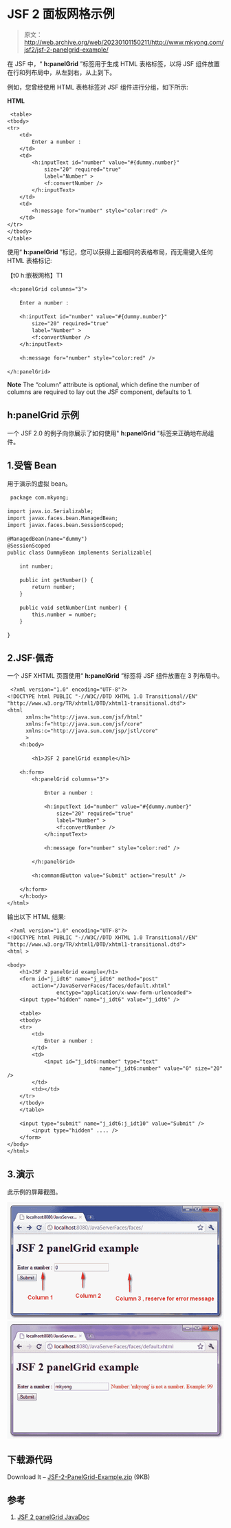 # JSF 2 面板网格示例

> 原文：<http://web.archive.org/web/20230101150211/http://www.mkyong.com/jsf2/jsf-2-panelgrid-example/>

在 JSF 中，“ **h:panelGrid** ”标签用于生成 HTML 表格标签，以将 JSF 组件放置在行和列布局中，从左到右，从上到下。

例如，您曾经使用 HTML 表格标签对 JSF 组件进行分组，如下所示:

**HTML**

```
 <table>
<tbody>
<tr>
	<td>
		Enter a number : 
	</td>		
	<td>
		<h:inputText id="number" value="#{dummy.number}" 
			size="20" required="true"
			label="Number" >
			<f:convertNumber />
		</h:inputText>
	</td>
	<td>
		<h:message for="number" style="color:red" />
	</td>
</tr>
</tbody>
</table> 
```

使用“ **h:panelGrid** ”标记，您可以获得上面相同的表格布局，而无需键入任何 HTML 表格标记:

【t0 h:嵌板网格】T1

```
 <h:panelGrid columns="3">

	Enter a number : 

	<h:inputText id="number" value="#{dummy.number}" 
		size="20" required="true"
		label="Number" >
		<f:convertNumber />
	</h:inputText>

	<h:message for="number" style="color:red" />

</h:panelGrid> 
```

**Note**
The “column” attribute is optional, which define the number of columns are required to lay out the JSF component, defaults to 1.

## h:panelGrid 示例

一个 JSF 2.0 的例子向你展示了如何使用" **h:panelGrid** "标签来正确地布局组件。

## 1.受管 Bean

用于演示的虚拟 bean。

```
 package com.mkyong;

import java.io.Serializable;
import javax.faces.bean.ManagedBean;
import javax.faces.bean.SessionScoped;

@ManagedBean(name="dummy")
@SessionScoped
public class DummyBean implements Serializable{

	int number;

	public int getNumber() {
		return number;
	}

	public void setNumber(int number) {
		this.number = number;
	}

} 
```

## 2.JSF·佩奇

一个 JSF XHTML 页面使用“ **h:panelGrid** ”标签将 JSF 组件放置在 3 列布局中。

```
 <?xml version="1.0" encoding="UTF-8"?>
<!DOCTYPE html PUBLIC "-//W3C//DTD XHTML 1.0 Transitional//EN" 
"http://www.w3.org/TR/xhtml1/DTD/xhtml1-transitional.dtd">
<html    
      xmlns:h="http://java.sun.com/jsf/html"
      xmlns:f="http://java.sun.com/jsf/core"
      xmlns:c="http://java.sun.com/jsp/jstl/core"
      >
    <h:body>

    	<h1>JSF 2 panelGrid example</h1>

	<h:form>
		<h:panelGrid columns="3">

			Enter a number : 

			<h:inputText id="number" value="#{dummy.number}" 
				size="20" required="true"
				label="Number" >
				<f:convertNumber />
			</h:inputText>

			<h:message for="number" style="color:red" />

		</h:panelGrid>

		<h:commandButton value="Submit" action="result" />

	</h:form>	
    </h:body>
</html> 
```

输出以下 HTML 结果:

```
 <?xml version="1.0" encoding="UTF-8"?>
<!DOCTYPE html PUBLIC "-//W3C//DTD XHTML 1.0 Transitional//EN" 
"http://www.w3.org/TR/xhtml1/DTD/xhtml1-transitional.dtd">
<html >

<body>    	
    <h1>JSF 2 panelGrid example</h1>
	<form id="j_idt6" name="j_idt6" method="post" 
		action="/JavaServerFaces/faces/default.xhtml" 
                enctype="application/x-www-form-urlencoded">
	<input type="hidden" name="j_idt6" value="j_idt6" />

	<table>
	<tbody>
	<tr>
		<td>
			Enter a number : 
		</td>
		<td>
			<input id="j_idt6:number" type="text" 
                              name="j_idt6:number" value="0" size="20" />
		</td>
		<td></td>
	</tr>
	</tbody>
	</table>

	<input type="submit" name="j_idt6:j_idt10" value="Submit" />
        <input type="hidden" .... />
	</form>
</body>
</html> 
```

## 3.演示

此示例的屏幕截图。

![jsf2-panelGrid-Example-1](img/4fd23a878acb2bf30fdc3f753376a86f.png "jsf2-panelGrid-Example-1")![jsf2-panelGrid-Example-2](img/edde25132ac1fe3eae5e0b1c733623ca.png "jsf2-panelGrid-Example-2")

## 下载源代码

Download It – [JSF-2-PanelGrid-Example.zip](http://web.archive.org/web/20220116154506/http://www.mkyong.com/wp-content/uploads/2010/10/JSF-2-PanelGrid-Example.zip) (9KB)

## 参考

1.  [JSF 2 panelGrid JavaDoc](http://web.archive.org/web/20220116154506/https://javaserverfaces.dev.java.net/nonav/docs/2.0/pdldocs/facelets/h/panelGrid.html)

<input type="hidden" id="mkyong-current-postId" value="7487">